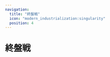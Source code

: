 ```yaml
---
navigation:
  title: "終盤戦"
  icon: "modern_industrialization:singularity"
  position: 4
---
```


# 終盤戦

<SubPages />
